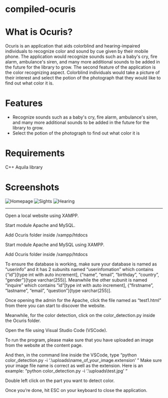 # compiled-ocuris


# What is Ocuris?

Ocuris is an application that aids colorblind and hearing-impaired individuals to recognize color and sound by cue given by their mobile phone. The application would recognize sounds such as a baby's cry, fire alarm, ambulance's siren, and many more additional sounds to be added in the future for the library to grow. The second feature of the application is the color recognizing aspect. Colorblind individuals would take a picture of their interest and select the potion of the photograph that they would like to find out what color it is.

# Features

- Recognize sounds such as a baby's cry, fire alarm, ambulance's siren, and many more additional sounds to be added in the future for the library to grow.
- Select the potion of the photograph to find out what color it is

# Requirements

C++
Aquila library

# Screenshots

![Homepage](https://user-images.githubusercontent.com/95037367/144693726-b2909d85-11a1-4abb-a843-cdf6aa821fd6.JPG)
![Sights](https://user-images.githubusercontent.com/95037367/144693727-8b9a0c80-9e8d-437a-98ac-40dd86181f8e.JPG)
![Hearing](https://user-images.githubusercontent.com/95037367/144693725-4209a73a-21bf-4999-af9e-27165cd21157.JPG)


_______________________________________________________________________________________________________________________________________________________________________



Open a local website using XAMPP.

Start module Apache and MySQL.

Add Ocuris folder inside /xampp/htdocs

Start module Apache and MySQL using XAMPP.

Add Ocuris folder inside /xampp/htdocs

To ensure the database is working, make sure your database is named as “userinfo” and it has 2 subunits named “userinfomation” which contains {“id”}[type int with auto increment], {“name”, “email”, “birthday”, “country”, “gender”}[type varchar(255)]. 
Meanwhile the other subunit is named “inquire” which contains “id”[type int with auto increment], {“firstname”, “lastname”, “email”, “question”}[type varchar(255)].

Once opening the admin for the Apache, click the file named as “test1.html” from there you can start to discover the website.

Meanwhile, for the color detection, click on the color_detection.py inside the Ocuris folder.

Open the file using Visual Studio Code (VSCode).

To run the program, please make sure that you have uploaded an image from the website at the content page.

And then, in the command line inside the VSCode, type “python color_detection.py -i ‘.\uploads\name_of_your_image.extension’ ” Make sure your image file name is correct as well as the extension. Here is an example: “python color_detection.py -i ‘.\uploads\test.jpg’ “

Double left click on the part you want to detect color.

Once you’re done, hit ESC on your keyboard to close the application.

